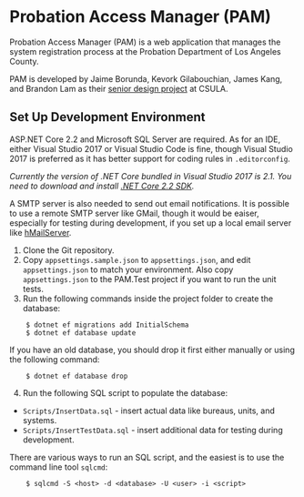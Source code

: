 # Probation Access Manager (PAM)

Probation Access Manager (PAM) is a web application that manages the system registration process at the Probation
Department of Los Angeles County.

PAM is developed by Jaime Borunda, Kevork Gilabouchian, James Kang, and Brandon Lam as their
[senior design project](https://csns.calstatela.edu/department/cs/project/view?id=6636013) at CSULA.

## Set Up Development Environment

ASP.NET Core 2.2 and Microsoft SQL Server are required. As for an IDE, either Visual Studio 2017 or Visual Studio
Code is fine, though Visual Studio 2017 is preferred as it has better support for coding rules in `.editorconfig`.

*Currently the version of .NET Core bundled in Visual Studio 2017 is 2.1. You need to download and install
[.NET Core 2.2 SDK](https://dotnet.microsoft.com/download/dotnet-core/2.2).*

A SMTP server is also needed to send out email notifications. It is possible to use a remote SMTP server like GMail,
though it would be eaiser, especially for testing during development, if you set up a local email server like
[hMailServer](https://csns.calstatela.edu/wiki/content/cysun/course_materials/hmailserver).

1. Clone the Git repository.
2. Copy `appsettings.sample.json` to `appsettings.json`, and edit `appsettings.json` to match your environment.
   Also copy `appsettings.json` to the PAM.Test project if you want to run the unit tests.
3. Run the following commands inside the project folder to create the database:
```
    $ dotnet ef migrations add InitialSchema
    $ dotnet ef database update
```
If you have an old database, you should drop it first either manually or using the following command:
```
    $ dotnet ef database drop
```
4. Run the following SQL script to populate the database:
* `Scripts/InsertData.sql` - insert actual data like bureaus, units, and systems.
* `Scripts/InsertTestData.sql` - insert additional data for testing during development.

There are various ways to run an SQL script, and the easiest is to use the command line tool `sqlcmd`:
```
    $ sqlcmd -S <host> -d <database> -U <user> -i <script>
```
